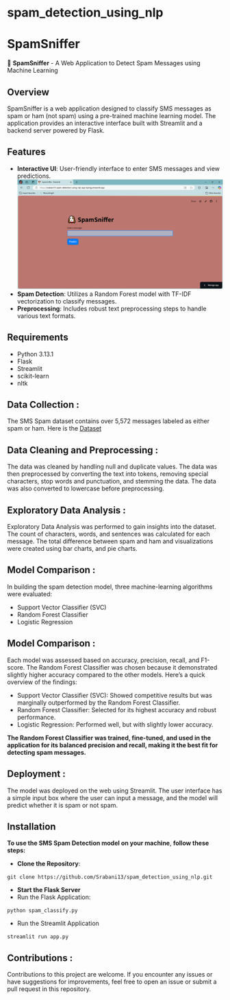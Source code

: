 # spam_detection_using_nlp
# SpamSniffer

🐶 **SpamSniffer** - A Web Application to Detect Spam Messages using Machine Learning

## Overview

SpamSniffer is a web application designed to classify SMS messages as spam or ham (not spam) using a pre-trained machine learning model. The application provides an interactive interface built with Streamlit and a backend server powered by Flask.

## Features

- **Interactive UI**: User-friendly interface to enter SMS messages and view predictions.
  ![GUI Screenshot](https://github.com/Srabani13/spam_detection_using_nlp/blob/main/GUI_ss.png)
- **Spam Detection**: Utilizes a Random Forest model with TF-IDF vectorization to classify messages.
- **Preprocessing**: Includes robust text preprocessing steps to handle various text formats.

## Requirements

- Python 3.13.1
- Flask
- Streamlit
- scikit-learn
- nltk

## Data Collection : 
The SMS Spam dataset contains over 5,572 messages labeled as either spam or ham. Here is the [Dataset](https://github.com/Srabani13/spam_detection_using_nlp/blob/main/sms-spam.csv)

## Data Cleaning and Preprocessing :
The data was cleaned by handling null and duplicate values. The data was then preprocessed by converting the text into tokens, removing special characters, stop words and punctuation, and stemming the data. The data was also converted to lowercase before preprocessing.

## Exploratory Data Analysis :
Exploratory Data Analysis was performed to gain insights into the dataset. The count of characters, words, and sentences was calculated for each message. The total difference between spam and ham and visualizations were created using bar charts, and pie charts.

## Model Comparison :
In building the spam detection model, three machine-learning algorithms were evaluated:
- Support Vector Classifier (SVC)
- Random Forest Classifier
- Logistic Regression
## Model Comparison :
Each model was assessed based on accuracy, precision, recall, and F1-score. The Random Forest Classifier was chosen because it demonstrated slightly higher accuracy compared to the other models. Here’s a quick overview of the findings:
- Support Vector Classifier (SVC): Showed competitive results but was marginally outperformed by the Random Forest Classifier.
- Random Forest Classifier: Selected for its highest accuracy and robust performance.
- Logistic Regression: Performed well, but with slightly lower accuracy.

**The Random Forest Classifier was trained, fine-tuned, and used in the application for its balanced precision and recall, making it the best fit for detecting spam messages.**

## Deployment :
The model was deployed on the web using Streamlit. The user interface has a simple input box where the user can input a message, and the model will predict whether it is spam or not spam.


## Installation
**To use the SMS Spam Detection model on your machine**, **follow these steps:**
-  **Clone the Repository**:
```
git clone https://github.com/Srabani13/spam_detection_using_nlp.git
 ```
- **Start the Flask Server**
- Run the Flask Application:
```
python spam_classify.py
```
- Run the Streamlit Application
```
streamlit run app.py
```


## Contributions :
Contributions to this project are welcome. If you encounter any issues or have suggestions for improvements, feel free to open an issue or submit a pull request in this repository.
